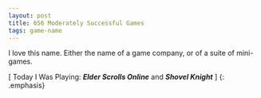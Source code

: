 ```yaml
---
layout: post
title: 656 Moderately Successful Games
tags: game-name
---
```

I love this name.  Either the name of a game company, or of a suite of mini-games.

[ Today I Was Playing: ***Elder Scrolls Online*** and ***Shovel Knight*** ]
{: .emphasis}